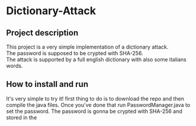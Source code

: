 # Dictionary-Attack
## Project description
This project is a very simple implementation of a dictionary attack.  
The password is supposed to be crypted with SHA-256.  
The attack is supported by a full english dictionary with also some italians words.
## How to install and run
It's very simple to try it! first thing to do is to download the repo and then compile the java files.
Once you've done that run PasswordManager.java to set the password. The password is gonna be crypted with SHA-256 and stored in the 
